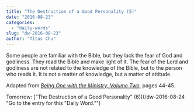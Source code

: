 ```yaml
---
title: "The Destruction of a Good Personality (5)"
date: "2016-08-23"
categories: 
  - "daily-words"
slug: "dw-2016-08-23"
author: "Titus Chu"
---
```


Some people are familiar with the Bible, but they lack the fear of God and godliness. They read the Bible and make light of it. The fear of the Lord and godliness are not related to the knowledge of the Bible, but to the person who reads it. It is not a matter of knowledge, but a matter of attitude.

Adapted from _[Being One with the Ministry, Volume Two,](/book-one-with-the-ministry-vol-2/ "Go to the listing for this book.")_ pages 44-45.

Tomorrow: ["The Destruction of a Good Personality" (6)](/dw-2016-08-24 "Go to the entry for this "Daily Word."")

